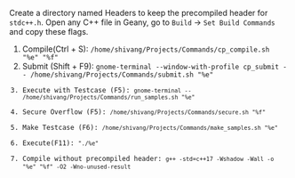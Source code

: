 Create a directory named Headers to keep the precompiled header for `stdc++.h`. Open any C++ file in Geany, go to `Build` -> `Set Build Commands` and copy these flags.
<ol>
<li>Compile(Ctrl + S): <code>/home/shivang/Projects/Commands/cp_compile.sh "%e" "%f"</code> </li>
<li>Submit (Shift + F9): <code>gnome-terminal --window-with-profile cp_submit -- /home/shivang/Projects/Commands/submit.sh "%e"</li>
<li>Execute with Testcase (F5): <code>gnome-terminal -- /home/shivang/Projects/Commands/run_samples.sh "%e"</code></li>
<li>Secure Overflow (F5): <code>/home/shivang/Projects/Commands/secure.sh "%f"</code></li>
<li>Make Testcase (F6): <code>/home/shivang/Projects/Commands/make_samples.sh "%e"</code></li>
<li>Execute(F11): <code>"./%e"</code></li>
<li>Compile without precompiled header: <code>g++ -std=c++17 -Wshadow -Wall -o "%e" "%f" -O2 -Wno-unused-result</code> </li>
</ol>
